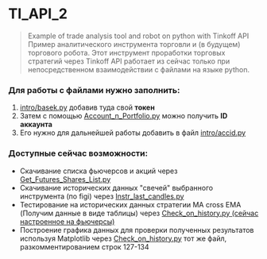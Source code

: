 # TI_API_2
>Example of trade analysis tool and robot on python with Tinkoff API
Пример аналитического инструмента торговли и (в будущем) торгового робота. Этот инструмент проработки торговых стратегий через Tinkoff API работает из сейчас только при непосредственном взаимодействии с файлами на языке python.


### Для работы с файлами нужно заполнить:
1. [intro/basek.py](https://github.com/khutdi/TI_API_2/blob/master/intro/basek.py) добавив туда свой **токен** <br/>
2. Затем с помощью [Account_n_Portfolio.py](https://github.com/khutdi/TI_API_2/blob/master/Account_n_Portfolio.py) можно получить **ID аккаунта** <br/>
3. Его нужно для дальнейшей работы добавить в файл [intro/accid.py](https://github.com/khutdi/TI_API_2/blob/master/intro/accid.py) <br/>

### Доступные сейчас возможности:

- Скачивание списка фьючерсов и акций через [Get_Futures_Shares_List.py](https://github.com/khutdi/TI_API_2/blob/master/Get_Futures_Shares_List.py)
- Скачивание исторических данных "свечей" выбранного инструмента (по figi) через [Instr_last_candles.py]([Instr_last_candles.py](https://github.com/khutdi/TI_API_2/blob/master/I)nstr_last_candles.py)
- Тестирование на исторических данных стратегии MA cross EMA (Получим данные в виде таблицы) через [Check_on_history.py (сейчас настроенное на фьючерсы)](https://github.com/khutdi/TI_API_2/blob/master/Check_on_history.py)
- Построение графика данных для проверки полученных результатов используя Matplotlib через [Check_on_history.py](https://github.com/khutdi/TI_API_2/blob/master/Check_on_history.py) тот же файл, разкомментированием строк 127-134
